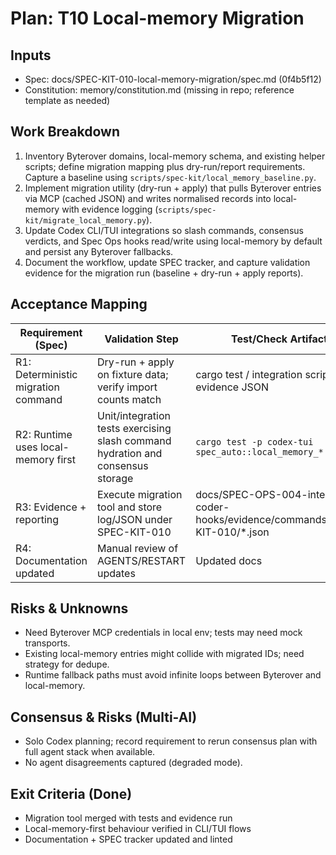# Plan: T10 Local-memory Migration
## Inputs
- Spec: docs/SPEC-KIT-010-local-memory-migration/spec.md (0f4b5f12)
- Constitution: memory/constitution.md (missing in repo; reference template as needed)

## Work Breakdown
1. Inventory Byterover domains, local-memory schema, and existing helper scripts; define migration mapping plus dry-run/report requirements. Capture a baseline using `scripts/spec-kit/local_memory_baseline.py`.
2. Implement migration utility (dry-run + apply) that pulls Byterover entries via MCP (cached JSON) and writes normalised records into local-memory with evidence logging (`scripts/spec-kit/migrate_local_memory.py`).
3. Update Codex CLI/TUI integrations so slash commands, consensus verdicts, and Spec Ops hooks read/write using local-memory by default and persist any Byterover fallbacks.
4. Document the workflow, update SPEC tracker, and capture validation evidence for the migration run (baseline + dry-run + apply reports).

## Acceptance Mapping
| Requirement (Spec) | Validation Step | Test/Check Artifact |
| --- | --- | --- |
| R1: Deterministic migration command | Dry-run + apply on fixture data; verify import counts match | cargo test / integration script + evidence JSON |
| R2: Runtime uses local-memory first | Unit/integration tests exercising slash command hydration and consensus storage | `cargo test -p codex-tui spec_auto::local_memory_*` |
| R3: Evidence + reporting | Execute migration tool and store log/JSON under SPEC-KIT-010 | docs/SPEC-OPS-004-integrated-coder-hooks/evidence/commands/SPEC-KIT-010/*.json |
| R4: Documentation updated | Manual review of AGENTS/RESTART updates | Updated docs |

## Risks & Unknowns
- Need Byterover MCP credentials in local env; tests may need mock transports.
- Existing local-memory entries might collide with migrated IDs; need strategy for dedupe.
- Runtime fallback paths must avoid infinite loops between Byterover and local-memory.

## Consensus & Risks (Multi-AI)
- Solo Codex planning; record requirement to rerun consensus plan with full agent stack when available.
- No agent disagreements captured (degraded mode).

## Exit Criteria (Done)
- Migration tool merged with tests and evidence run
- Local-memory-first behaviour verified in CLI/TUI flows
- Documentation + SPEC tracker updated and linted
